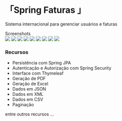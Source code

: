 「Spring Faturas 」
=======


Sistema internacional para gerenciar usuários e faturas 

Screenshots
<br>
<img src="screenshots/01.png"/>
<img src="screenshots/02.png"/>
<img src="screenshots/03.png"/>
<img src="screenshots/04.png"/>
<img src="screenshots/05.png"/>
<img src="screenshots/06.png"/>
<img src="screenshots/07.png"/>
<img src="screenshots/08.png"/>
<img src="screenshots/09.png"/>

### Recursos

- Persistência com Spring JPA
- Autenticação e Autorização com Spring Security
- Interface com Thymeleaf
- Geração de PDF
- Geração de Excel
- Dados em JSON 
- Dados em XML
- Dados em CSV
- Paginação

entre outros recursos ...


